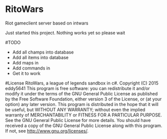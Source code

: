 # RitoWars
Riot gameclient server based on intwars

Just started this project. Nothing works yet so please wait

#TODO
 * Add all champs into database
 * Add all items into database
 * Add maps in
 * Add commands in
 * Get it to work

#License 
RitoWars, a league of legends sandbox in c#.
Copyright (C) 2015 eddy5641 This program is free software: you can redistribute it and/or modify it under the terms of the GNU General Public License as published by the Free Software Foundation, either version 3 of the License, or (at your option) any later version. This program is distributed in the hope that it will be useful, but WITHOUT ANY WARRANTY; without even the implied warranty of MERCHANTABILITY or FITNESS FOR A PARTICULAR PURPOSE. See the GNU General Public License for more details. You should have received a copy of the GNU General Public License along with this program. If not, see <http://www.gnu.org/licenses/>. 
